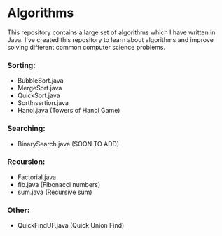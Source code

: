 # Algorithms

This repository contains a large set of algorithms which I have written in Java. I've created this repository to learn about algorithms and improve solving different common computer science problems.


### Sorting:

* BubbleSort.java
* MergeSort.java
* QuickSort.java
* SortInsertion.java
* Hanoi.java (Towers of Hanoi Game)


### Searching:

* BinarySearch.java (SOON TO ADD)


### Recursion:

* Factorial.java
* fib.java (Fibonacci numbers)
* sum.java (Recursive sum)


### Other:

* QuickFindUF.java (Quick Union Find)
